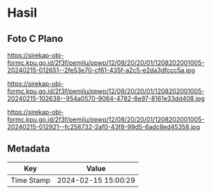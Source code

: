 # Hasil

## Foto C Plano

https://sirekap-obj-formc.kpu.go.id/2f3f/pemilu/ppwp/12/08/20/20/01/1208202001005-20240215-012651--2fe53e70-cf61-435f-a2c5-e2da3dfccc5a.jpg

https://sirekap-obj-formc.kpu.go.id/2f3f/pemilu/ppwp/12/08/20/20/01/1208202001005-20240215-102638--954a0570-9064-4782-8e97-8161e33dd408.jpg

https://sirekap-obj-formc.kpu.go.id/2f3f/pemilu/ppwp/12/08/20/20/01/1208202001005-20240215-012921--fc258732-2af0-43f8-99d5-6adc8ed45358.jpg


## Metadata

| Key        | Value               |
| ---------- | ------------------- |
| Time Stamp | 2024-02-15 15:00:29 |



